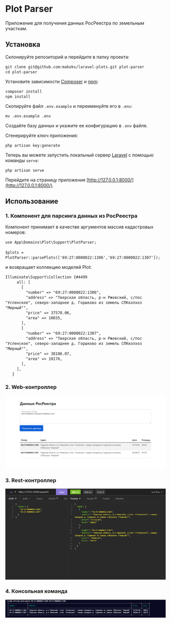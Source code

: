 # Plot Parser
Приложение для получения данных РосРеестра по земельным участкам.
## Установка
Склонируйте репозиторий и перейдите в папку проекта:
```
git clone git@github.com:makoks/laravel-plots.git plot-parser
cd plot-parser
```
Установите зависимости [Composer](https://getcomposer.org/) и [npm](https://www.npmjs.com/):
```
composer install
npm install
```
Скопируйте файл `.env.example` и переименуйте его в `.env`:
```
mv .env.example .env
```
Создайте базу данных и укажите ее конфигурацию в `.env` файле.

Сгенерируйте ключ приложения:
```
php artisan key:generate
```
Теперь вы можете запустить локальный сервер [Laravel](https://laravel.com/) с помощью команды `serve`:
```
php artisan serve
```
Перейдите на страницу приложения [http://127.0.0.1:8000/](http://127.0.0.1:8000/).
## Использование
### 1. Компонент для парсинга данных из РосРеестра
Компонент принимает в качестве аргументов массив кадастровых номеров:
```
use App\Domains\Plot\Support\PlotParser;

$plots = PlotParser::parsePlots(['69:27:0000022:1306','69:27:0000022:1307']);
```
и возвращает коллекцию моделей Plot:
```
Illuminate\Support\Collection {#4499
     all: [
       [
         "number" => "69:27:0000022:1306",
         "address" => "Тверская область, р-н Ржевский, с/пос "Успенское", северо-западнее д. Горшково из земель СПКколхоз "Мирный"",
         "price" => 37578.06,
         "area" => 10035,
       ],
       [
         "number" => "69:27:0000022:1307",
         "address" => "Тверская область, р-н Ржевский, с/пос "Успенское", северо-западнее д. Горшково из земель СПКколхоз "Мирный"",
         "price" => 38106.07,
         "area" => 10176,
       ],
     ],
   }
```
### 2. Web-контроллер
![Plot Parser web controller](https://raw.githubusercontent.com/makoks/laravel-plots/master/public/web.png)
### 3. Rest-контроллер
![Plot Parser REST controller](https://raw.githubusercontent.com/makoks/laravel-plots/master/public/rest.png)
### 4. Консольная команда
![Plot Parser console command](https://raw.githubusercontent.com/makoks/laravel-plots/master/public/console.png)
